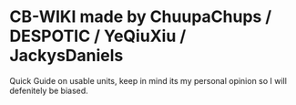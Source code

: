 # CB-WIKI made by ChuupaChups / DESPOTIC / YeQiuXiu / JackysDaniels
Quick Guide on usable units, keep in mind its my personal opinion so I will defenitely be biased.
